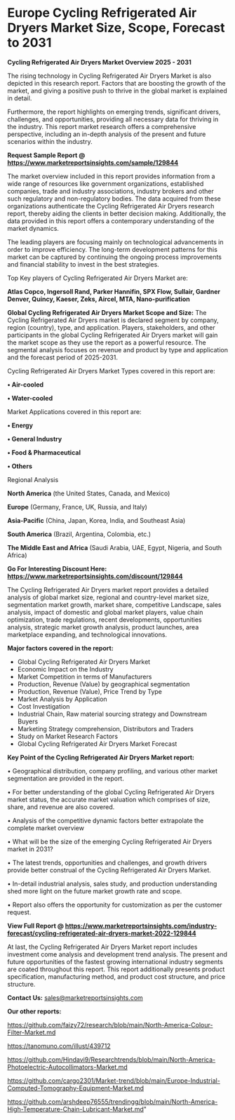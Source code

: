 # Europe Cycling Refrigerated Air Dryers Market Size, Scope, Forecast to 2031

<Strong> Cycling Refrigerated Air Dryers Market Overview 2025 - 2031</strong>

The rising technology in Cycling Refrigerated Air Dryers Market is also depicted in this research report. Factors that are boosting the growth of the market, and giving a positive push to thrive in the global market is explained in detail.

Furthermore, the report highlights on emerging trends, significant drivers, challenges, and opportunities, providing all necessary data for thriving in the industry. This report market research offers a comprehensive perspective, including an in-depth analysis of the present and future scenarios within the industry.

<strong>Request Sample Report @ <a href=https://www.marketreportsinsights.com/sample/129844>https://www.marketreportsinsights.com/sample/129844</a></strong>

The market overview included in this report provides information from a wide range of resources like government organizations, established companies, trade and industry associations, industry brokers and other such regulatory and non-regulatory bodies. The data acquired from these organizations authenticate the Cycling Refrigerated Air Dryers research report, thereby aiding the clients in better decision making. Additionally, the data provided in this report offers a contemporary understanding of the market dynamics.

The leading players are focusing mainly on technological advancements in order to improve efficiency. The long-term development patterns for this market can be captured by continuing the ongoing process improvements and financial stability to invest in the best strategies.

Top Key players of Cycling Refrigerated Air Dryers Market are:

<strong>Atlas Copco, Ingersoll Rand, Parker Hannifin, SPX Flow, Sullair, Gardner Denver, Quincy, Kaeser, Zeks, Aircel, MTA, Nano-purification</strong>

<strong><b>Global Cycling Refrigerated Air Dryers Market Scope and Size:</b></strong>
The Cycling Refrigerated Air Dryers market is declared segment by company, region (country), type, and application. Players, stakeholders, and other participants in the global Cycling Refrigerated Air Dryers market will gain the market scope as they use the report as a powerful resource. The segmental analysis focuses on revenue and product by type and application and the forecast period of 2025-2031.

Cycling Refrigerated Air Dryers Market Types covered in this report are:

<strong>• Air-cooled

• Water-cooled</strong>

Market Applications covered in this report are:

<strong>• Energy

• General Industry

• Food & Pharmaceutical

• Others</strong> 

Regional Analysis

<strong>North America</strong> (the United States, Canada, and Mexico)

<strong>Europe</strong> (Germany, France, UK, Russia, and Italy)

<strong>Asia-Pacific</strong> (China, Japan, Korea, India, and Southeast Asia)

<strong>South America</strong> (Brazil, Argentina, Colombia, etc.)

<strong>The Middle East and Africa</strong> (Saudi Arabia, UAE, Egypt, Nigeria, and South Africa)

<strong>Go For Interesting Discount Here: <a href=https://www.marketreportsinsights.com/discount/129844>https://www.marketreportsinsights.com/discount/129844</a></strong>

The Cycling Refrigerated Air Dryers market report provides a detailed analysis of global market size, regional and country-level market size, segmentation market growth, market share, competitive Landscape, sales analysis, impact of domestic and global market players, value chain optimization, trade regulations, recent developments, opportunities analysis, strategic market growth analysis, product launches, area marketplace expanding, and technological innovations.

<strong><b>Major factors covered in the report:</b></strong>
<ul>
  <li>Global Cycling Refrigerated Air Dryers Market </li>
  <li>Economic Impact on the Industry</li>
  <li>Market Competition in terms of Manufacturers</li>
  <li>Production, Revenue (Value) by geographical segmentation</li>
  <li>Production, Revenue (Value), Price Trend by Type</li>
  <li>Market Analysis by Application</li>
  <li>Cost Investigation</li>
  <li>Industrial Chain, Raw material sourcing strategy and Downstream Buyers</li>
  <li>Marketing Strategy comprehension, Distributors and Traders</li>
  <li>Study on Market Research Factors</li>
  <li>Global Cycling Refrigerated Air Dryers Market Forecast</li>
</ul>

<strong><b>Key Point of the Cycling Refrigerated Air Dryers Market report:</b></strong>

• Geographical distribution, company profiling, and various other market segmentation are provided in the report.

• For better understanding of the global Cycling Refrigerated Air Dryers market status, the accurate market valuation which comprises of size, share, and revenue are also covered.

• Analysis of the competitive dynamic factors better extrapolate the complete market overview

• What will be the size of the emerging Cycling Refrigerated Air Dryers market in 2031?

• The latest trends, opportunities and challenges, and growth drivers provide better construal of the Cycling Refrigerated Air Dryers Market.

• In-detail industrial analysis, sales study, and production understanding shed more light on the future market growth rate and scope.

• Report also offers the opportunity for customization as per the customer request.

<strong><b>View Full Report @ <a href=https://www.marketreportsinsights.com/industry-forecast/cycling-refrigerated-air-dryers-market-2022-129844>https://www.marketreportsinsights.com/industry-forecast/cycling-refrigerated-air-dryers-market-2022-129844</a></b></strong>


At last, the Cycling Refrigerated Air Dryers Market report includes investment come analysis and development trend analysis. The present and future opportunities of the fastest growing international industry segments are coated throughout this report. This report additionally presents product specification, manufacturing method, and product cost structure, and price structure.

<strong>Contact Us:</strong>
sales@marketreportsinsights.com

<strong>Our other reports:</strong>

<a href=https://github.com/faizy72/research/blob/main/North-America-Colour-Filter-Market.md>https://github.com/faizy72/research/blob/main/North-America-Colour-Filter-Market.md</a>

<a href=https://tanomuno.com/illust/439712>https://tanomuno.com/illust/439712</a>

<a href=https://github.com/Hindavi9/Researchtrends/blob/main/North-America-Photoelectric-Autocollimators-Market.md>https://github.com/Hindavi9/Researchtrends/blob/main/North-America-Photoelectric-Autocollimators-Market.md</a>

<a href=https://github.com/cargo2301/Market-trend/blob/main/Europe-Industrial-Computed-Tomography-Equipment-Market.md>https://github.com/cargo2301/Market-trend/blob/main/Europe-Industrial-Computed-Tomography-Equipment-Market.md</a>

<a href=https://github.com/arshdeep76555/trendingg/blob/main/North-America-High-Temperature-Chain-Lubricant-Market.md>https://github.com/arshdeep76555/trendingg/blob/main/North-America-High-Temperature-Chain-Lubricant-Market.md</a>"
